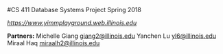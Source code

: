 #CS 411 Database Systems Project Spring 2018

*https://www.yimmplayground.web.illinois.edu*

**Partners:**
Michelle Giang giang2@illinois.edu
Yanchen Lu yl6@illinois.edu
Miraal Haq miraalh2@illinois.edu
